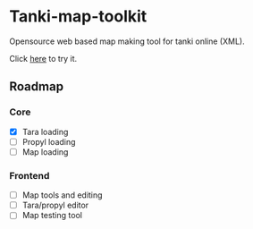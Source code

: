 # Tanki-map-toolkit
Opensource web based map making tool for tanki online (XML).

Click [here](https://pyogenics.github.io/Tanki-map-toolkit/) to try it.

## Roadmap
### Core
- [X] Tara loading
- [ ] Propyl loading
- [ ] Map loading
### Frontend
- [ ] Map tools and editing
- [ ] Tara/propyl editor
- [ ] Map testing tool

